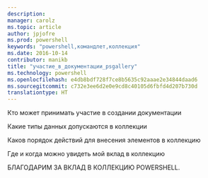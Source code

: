 ```yaml
---
description: 
manager: carolz
ms.topic: article
author: jpjofre
ms.prod: powershell
keywords: "powershell,командлет,коллекция"
ms.date: 2016-10-14
contributor: manikb
title: "участие_в_документации_psgallery"
ms.technology: powershell
ms.openlocfilehash: e4db8bdf728f7ce8b5635c92aaae2e34844daad6
ms.sourcegitcommit: c732e3ee6d2e0e9cd8c40105d6fbfd4d207b730d
translationtype: HT
---
```

Кто может принимать участие в создании документации

Какие типы данных допускаются в коллекции

Каков порядок действий для внесения элементов в коллекцию

Где и когда можно увидеть мой вклад в коллекцию

БЛАГОДАРИМ ЗА ВКЛАД В КОЛЛЕКЦИЮ POWERSHELL.

